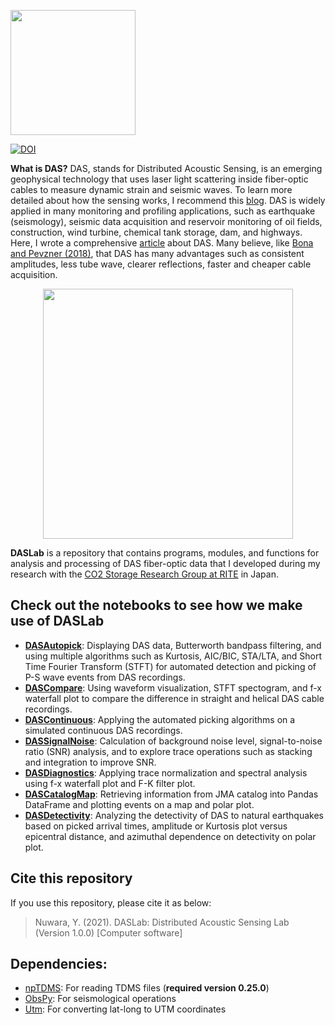 <p align="left">
  <img src="https://user-images.githubusercontent.com/51282928/146875829-05c3c234-35df-4646-8d17-1435dab6996e.png" width="200" />
</p>

[![DOI](https://zenodo.org/badge/365670829.svg)](https://zenodo.org/badge/latestdoi/365670829)

**What is DAS?** DAS, stands for Distributed Acoustic Sensing, is an emerging geophysical technology that uses laser light scattering inside fiber-optic cables to measure dynamic strain and seismic waves. To learn more detailed about how the sensing works, I recommend this [blog](https://motionsignaltechnologies.com/what-is-das-and-what-is-it-measuring/). DAS is widely applied in many monitoring and profiling applications, such as earthquake (seismology), seismic data acquisition and reservoir monitoring of oil fields, construction, wind turbine, chemical tank storage, dam, and highways. Here, I wrote a comprehensive [article](https://www.linkedin.com/pulse/distributed-acoustic-sensing-answer-sustainability-quest-nuwara/) about DAS. Many believe, like [Bona and Pevzner (2018)](https://www.tandfonline.com/doi/abs/10.1071/ASEG2018abW8_4F), that DAS has many advantages such as consistent amplitudes, less tube wave, clearer reflections, faster and cheaper cable acquisition.  

<p align="center">
  <img src="https://user-images.githubusercontent.com/51282928/146873724-264c0aa5-ba7f-41ae-87c2-f88a03c534ba.png" width="400" />
</p>

**DASLab** is a repository that contains programs, modules, and functions for analysis and processing of DAS fiber-optic data that I developed during my research with the [CO2 Storage Research Group at RITE](http://www.rite.or.jp/co2storage/en/) in Japan. 

## Check out the notebooks to see how we make use of DASLab

* **[DASAutopick](https://github.com/yohanesnuwara/DASLab/blob/main/notebooks/DASAutopick.ipynb)**: Displaying DAS data, Butterworth bandpass filtering, and using multiple algorithms such as Kurtosis, AIC/BIC, STA/LTA, and Short Time Fourier Transform (STFT) for automated detection and picking of P-S wave events from DAS recordings. 
* **[DASCompare](https://github.com/yohanesnuwara/DASLab/blob/main/notebooks/DASCompare.ipynb)**: Using waveform visualization, STFT spectogram, and f-x waterfall plot to compare the difference in straight and helical DAS cable recordings.
* **[DASContinuous](https://github.com/yohanesnuwara/DASLab/blob/main/notebooks/DASContinuous.ipynb)**: Applying the automated picking algorithms on a simulated continuous DAS recordings.
* **[DASSignalNoise](https://github.com/yohanesnuwara/DASLab/blob/main/notebooks/DASSignalNoise.ipynb)**: Calculation of background noise level, signal-to-noise ratio (SNR) analysis, and to explore trace operations such as stacking and integration to improve SNR.
* **[DASDiagnostics](https://github.com/yohanesnuwara/DASLab/blob/main/notebooks/DASDiagnostics.ipynb)**: Applying trace normalization and spectral analysis using f-x waterfall plot and F-K filter plot.
* **[DASCatalogMap](https://github.com/yohanesnuwara/DASLab/blob/main/notebooks/DASCatalogMap.ipynb)**: Retrieving information from JMA catalog into Pandas DataFrame and plotting events on a map and polar plot.
* **[DASDetectivity](https://github.com/yohanesnuwara/DASLab/blob/main/notebooks/DASDetectivity.ipynb)**: Analyzing the detectivity of DAS to natural earthquakes based on picked arrival times, amplitude or Kurtosis plot versus epicentral distance, and azimuthal dependence on detectivity on polar plot. 

## Cite this repository

If you use this repository, please cite it as below:

> Nuwara, Y. (2021). DASLab: Distributed Acoustic Sensing Lab (Version 1.0.0) [Computer software]

## Dependencies:
* [npTDMS](https://pypi.org/project/npTDMS/0.25.0/): For reading TDMS files (**required version 0.25.0**)
* [ObsPy](https://pypi.org/project/obspy/): For seismological operations 
* [Utm](https://pypi.org/project/utm/): For converting lat-long to UTM coordinates

<!--
## Useful bags

* [Global subsea fiber optic network map](https://submarine-cable-map-2019.telegeography.com/)
* [Geothermal data @ GDR OpenEi](https://gdr.openei.org/submissions/980)
* [DAS technical explanations](http://docs.energistics.org/PRODML/PRODML_TOPICS/PRO-DAS-000-016-0-C-sv2000.html)
* [Seismo-Live](http://seismo-live.org/)
* [Eileenmartin](https://github.com/eileenrmartin) lots of repo about DAS
* Distpy (Schlumberger)
* Ariel Lellouch, [DAS data](https://github.com/ariellellouch/DASDetection)
* [DAS anomaly detection ML](https://github.com/rroy1212/DAS_Anomaly_Detection)
